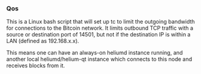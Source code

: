 ### Qos ###

This is a Linux bash script that will set up tc to limit the outgoing bandwidth for connections to the Bitcoin network. It limits outbound TCP traffic with a source or destination port of 14501, but not if the destination IP is within a LAN (defined as 192.168.x.x).

This means one can have an always-on heliumd instance running, and another local heliumd/helium-qt instance which connects to this node and receives blocks from it.
